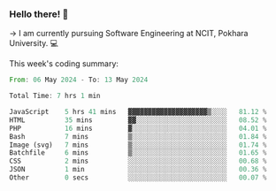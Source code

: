 ### Hello there! 👋

-> I am currently pursuing Software Engineering at NCIT, Pokhara University. 💻


This week's coding summary:
<!--START_SECTION:waka-->

```rust
From: 06 May 2024 - To: 13 May 2024

Total Time: 7 hrs 1 min

JavaScript    5 hrs 41 mins   ▓▓▓▓▓▓▓▓▓▓▓▓▓▓▓▓▓▓▓▓▒░░░░   81.12 %
HTML          35 mins         ▓▓░░░░░░░░░░░░░░░░░░░░░░░   08.52 %
PHP           16 mins         ▓░░░░░░░░░░░░░░░░░░░░░░░░   04.01 %
Bash          7 mins          ▒░░░░░░░░░░░░░░░░░░░░░░░░   01.84 %
Image (svg)   7 mins          ▒░░░░░░░░░░░░░░░░░░░░░░░░   01.74 %
Batchfile     6 mins          ▒░░░░░░░░░░░░░░░░░░░░░░░░   01.65 %
CSS           2 mins          ░░░░░░░░░░░░░░░░░░░░░░░░░   00.68 %
JSON          1 min           ░░░░░░░░░░░░░░░░░░░░░░░░░   00.36 %
Other         0 secs          ░░░░░░░░░░░░░░░░░░░░░░░░░   00.07 %
```

<!--END_SECTION:waka-->
